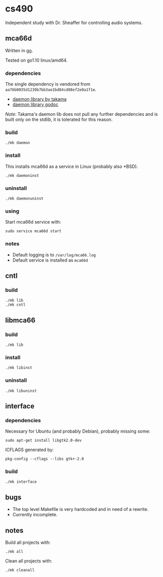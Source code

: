 # cs490
Independent study with Dr. Sheaffer for controlling audio systems.

## mca66d

Written in [go](https://golang.org).

Tested on go1.10 linux/amd64.

### dependencies

The single dependency is vendored from `aa76b0035d1239b7bb3ae1bd84cd88ef2e0a1f1e`.

- [daemon library by takama](https://github.com/takama/daemon)
- [daemon library godoc](https://godoc.org/github.com/takama/daemon)

_Note_: Takama's daemon lib does not pull any further dependencies and is built only on the stdlib, it is tolerated for this reason.

### build

	./mk daemon

### install

This installs mca66d as a service in Linux (probably also \*BSD).

	./mk daemoninst

### uninstall

	./mk daemonuninst

### using

Start mca66d service with:

	sudo service mca66d start

### notes

- Default logging is to `/var/log/mca66.log`
- Default service is installed as `mca66d`

## cntl

### build

	./mk lib
	./mk cntl

## libmca66

### build

	./mk lib

### install

	./mk libinst

### uninstall

	./mk libuninst

## interface

### dependencies

Necessary for Ubuntu (and probably Debian), probably missing some:

	sudo apt-get install libgtk2.0-dev

ICFLAGS generated by:

	pkg-config --cflags --libs gtk+-2.0

### build

	./mk interface

## bugs

- The top level Makefile is very hardcoded and in need of a rewrite.
- Currently incomplete.

## notes

Build all projects with:

	./mk all

Clean all projects with:

	./mk cleanall
